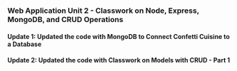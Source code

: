 ### Web Application Unit 2 - Classwork on Node, Express, MongoDB, and CRUD Operations
#### Update 1: Updated the code with MongoDB to Connect Confetti Cuisine to a Database
#### Update 2: Updated the code with Classwork on Models with CRUD - Part 1 
